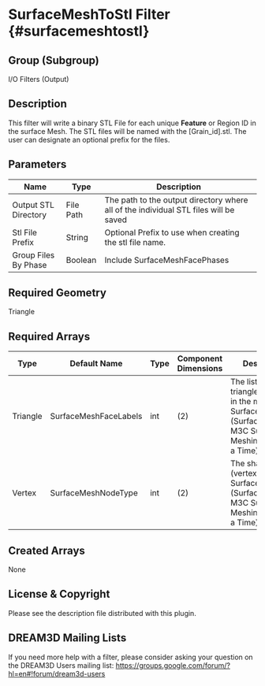 SurfaceMeshToStl Filter {#surfacemeshtostl}
======

## Group (Subgroup) ##
I/O Filters (Output)

## Description ##
This filter will write a binary STL File for each unique **Feature** or Region ID in the surface Mesh. The STL files
will be named with the [Grain_id].stl. The user can designate an optional prefix for the files.


## Parameters ##

| Name | Type | Description |
|------|------|------|
| Output STL Directory | File Path | The path to the output directory where all of the individual STL files will be saved |
| Stl File Prefix | String | Optional Prefix to use when creating the stl file name. |
| Group Files By Phase | Boolean | Include SurfaceMeshFacePhases |

## Required Geometry ##
Triangle

## Required Arrays ##

| Type | Default Name | Type | Component Dimensions | Description |
|------|--------------|-------------|---------|-----|
| Triangle  | SurfaceMeshFaceLabels | int | (2)   | The list of all triangles (faces) in the mesh. Quick Surface Mesh (SurfaceMeshing), M3C Surface Meshing (Slice at a Time) |
| Vertex | SurfaceMeshNodeType | int | (2) | The shared node (vertex) list. Quick Surface Mesh (SurfaceMeshing), M3C Surface Meshing (Slice at a Time) |

## Created Arrays ##
None



## License & Copyright ##

Please see the description file distributed with this plugin.

## DREAM3D Mailing Lists ##

If you need more help with a filter, please consider asking your question on the DREAM3D Users mailing list:
https://groups.google.com/forum/?hl=en#!forum/dream3d-users


